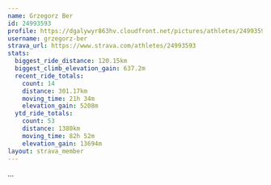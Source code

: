 ```yaml
---
name: Grzegorz Ber
id: 24993593
profile: https://dgalywyr863hv.cloudfront.net/pictures/athletes/24993593/7453165/11/large.jpg
username: grzegorz-ber
strava_url: https://www.strava.com/athletes/24993593
stats:
  biggest_ride_distance: 120.15km
  biggest_climb_elevation_gain: 637.2m
  recent_ride_totals:
    count: 14
    distance: 301.17km
    moving_time: 21h 34m
    elevation_gain: 5208m
  ytd_ride_totals:
    count: 53
    distance: 1380km
    moving_time: 82h 52m
    elevation_gain: 13694m
layout: strava_member
--- 
```

...
